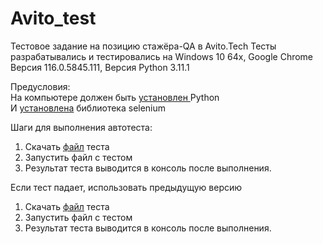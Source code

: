 # Avito_test
Тестовое задание на позицию стажёра-QA в Avito.Tech
Тесты разрабатывались и тестировались на Windows 10 64x, Google Chrome Версия 116.0.5845.111, Версия Python 3.11.1

Предусловия: <br />
На компьютере должен быть <a href="https://blog.skillfactory.ru/kak-ustanovit-python-na-raznyh-os/#:~:text=%D0%9A%D0%B0%D0%BA%20%D1%83%D1%81%D1%82%D0%B0%D0%BD%D0%BE%D0%B2%D0%B8%D1%82%D1%8C%20Python%3F,%D1%84%D0%B0%D0%B9%D0%BB%20%D0%B8%20%D1%81%D0%BB%D0%B5%D0%B4%D0%BE%D0%B2%D0%B0%D1%82%D1%8C%20%D0%B8%D0%BD%D1%81%D1%82%D1%80%D1%83%D0%BA%D1%86%D0%B8%D1%8F%D0%BC%20%D1%83%D1%81%D1%82%D0%B0%D0%BD%D0%BE%D0%B2%D1%89%D0%B8%D0%BA%D0%B0"> установлен </a> Python <br />
И <a href="https://futurei.ru/instructions/kak-ustanovit-selenium-webdriver-na-lyuboy-kompyuter-s-python/">установлена</a> библиотека selenium <br />


Шаги для выполнения автотеста:
1. Скачать <a href="https://github.com/mikarina22/Avito_test/blob/main/autotest_add_favorites_avito.py"> файл</a> теста <br />
2. Запустить файл с тестом <br />
3. Результат теста выводится в консоль после выполнения. <br />

Если тест падает, использовать предыдущую версию
1. Скачать <a href="https://github.com/mikarina22/Avito_test/blob/main/update_code_test.py"> файл</a> теста <br />
2. Запустить файл с тестом <br />
3. Результат теста выводится в консоль после выполнения. <br />

